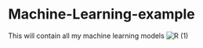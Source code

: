 # Machine-Learning-example
This will contain all my machine learning models
![R (1)](https://user-images.githubusercontent.com/108637439/236626239-56ceb4a7-7c4b-4c2f-bedf-0028169536e8.jpg)
